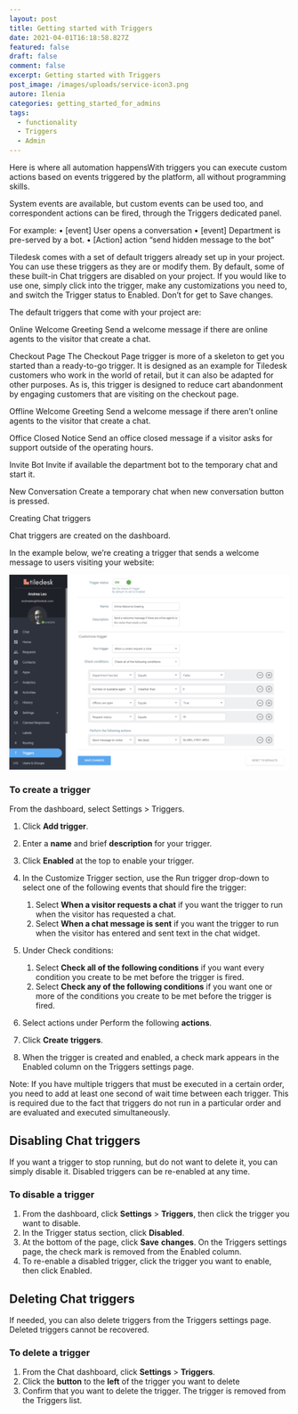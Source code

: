 ```yaml
---
layout: post
title: Getting started with Triggers
date: 2021-04-01T16:18:58.827Z
featured: false
draft: false
comment: false
excerpt: Getting started with Triggers
post_image: /images/uploads/service-icon3.png
autore: Ilenia
categories: getting_started_for_admins
tags:
  - functionality
  - Triggers
  - Admin
---
```

Here is where all automation happensWith triggers you can execute custom actions based on events triggered by the platform, all without programming skills.

System events are available, but custom events can be used too, and correspondent actions can be fired, through the Triggers dedicated panel.
 
For example:
• \[event] User opens a conversation
• \[event] Department is pre-served by a bot.
• \[Action] action “send hidden message to the bot”

Tiledesk comes with a set of default triggers already set up in your project. You can use these triggers as they are or modify them.
By default, some of these built-in Chat triggers are disabled on your project. If you would like to use one, simply click into the trigger, make any customizations you need to, and switch the Trigger status to Enabled. Don’t for get to Save changes.

The default triggers that come with your project are:

Online Welcome Greeting
Send a welcome message if there are online agents to the visitor that create a chat.

Checkout Page
The Checkout Page trigger is more of a skeleton to get you started than a ready-to-go trigger. It is designed as an example for Tiledesk customers who work in the world of retail, but it can also be adapted for other purposes. As is, this trigger is designed to reduce cart abandonment by engaging customers that are visiting on the checkout page.

Offline Welcome Greeting
Send a welcome message if there aren’t online agents to the visitor that create a chat.

Office Closed Notice
Send an office closed message if a visitor asks for support outside of the operating hours.

Invite Bot
Invite if available the department bot to the temporary chat and start it.

New Conversation
Create a temporary chat when new conversation button is pressed.

Creating Chat triggers

Chat triggers are created on the dashboard.

In the example below, we’re creating a trigger that sends a welcome message to users visiting your website:﻿

![creating a trigger that sends a welcome message to users ](/images/uploads/image-13.png "creating a trigger that sends a welcome message to users ")





### To create a trigger

From the dashboard, select Settings > Triggers.

1. Click **Add trigger**.
2. Enter a **name** and brief **description** for your trigger.
3. Click **Enabled** at the top to enable your trigger.
4. In the Customize Trigger section, use the Run trigger drop-down to select one of the following events that should fire the trigger:

   1. Select **When a visitor requests a chat** if you want the trigger to run when the visitor has requested a chat.
   2. Select **When a chat message is sent** if you want the trigger to run when the visitor has entered and sent text in the chat widget.
5. Under Check conditions:

   1. Select **Check all of the following conditions** if you want every condition you create to be met before the trigger is fired.
   2. Select **Check any of the following conditions** if you want one or more of the conditions you create to be met before the trigger is fired.
6. Select actions under Perform the following **actions**.
7. Click **Create** **triggers**.
8. When the trigger is created and enabled, a check mark appears in the Enabled column on the Triggers settings page.

Note: If you have multiple triggers that must be executed in a certain order, you need to add at least one second of wait time between each trigger. This is required due to the fact that triggers do not run in a particular order and are evaluated and executed simultaneously.

## Disabling Chat triggers

If you want a trigger to stop running, but do not want to delete it, you can simply disable it. Disabled triggers can be re-enabled at any time.

### To disable a trigger

1. From the dashboard, click **Settings** > **Triggers**, then click the trigger you want to disable.
2. In the Trigger status section, click **Disabled**.
3. At the bottom of the page, click **Save** **changes**. On the Triggers settings page, the check mark is removed from the Enabled column.
4. To re-enable a disabled trigger, click the trigger you want to enable, then click Enabled.

## Deleting Chat triggers

If needed, you can also delete triggers from the Triggers settings page. Deleted triggers cannot be recovered.

### To delete a trigger

1. From the Chat dashboard, click **Settings** > **Triggers**.
2. Click the **button** to the **left** of the trigger you want to delete
3. Confirm that you want to delete the trigger. The trigger is removed from the Triggers list.